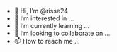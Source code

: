 - 👋 Hi, I’m @risse24
- 👀 I’m interested in ...
- 🌱 I’m currently learning ...
- 💞️ I’m looking to collaborate on ...
- 📫 How to reach me ...

<!---
risse24/risse24 is a ✨ special ✨ repository because its `README.md` (this file) appears on your GitHub profile.
You can click the Preview link to take a look at your changes.
